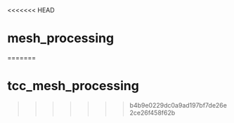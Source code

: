 <<<<<<< HEAD
# mesh_processing
=======
# tcc_mesh_processing
>>>>>>> b4b9e0229dc0a9ad197bf7de26e2ce26f458f62b
